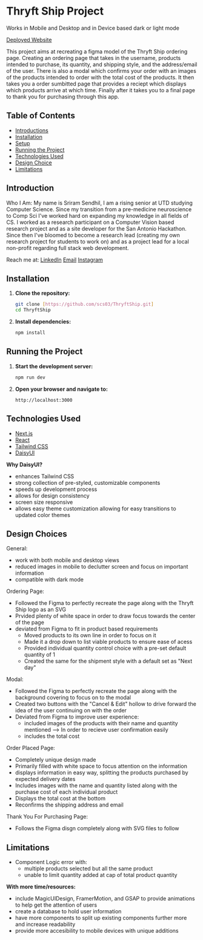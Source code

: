 # Thryft Ship Project

Works in Mobile and Desktop and in Device based dark or light mode

[Deployed Website](https://thryft-ship.vercel.app/)


This project aims at recreating a figma model of the Thryft Ship ordering page. Creating an ordering page that takes in the username, products intended to purchase, its quantity, and shipping style, and the address/email of the user. There is also a modal which confirms your order with an images of the products intended to order with the total cost of the products. It then takes you a order sumbitted page that provides a reciept which displays which products arrive at which time. Finally after it takes you to a final page to thank you for purchasing through this app.

## Table of Contents
- [Introductions](#introduction)
- [Installation](#installation)
- [Setup](#setup)
- [Running the Project](#running-the-project)
- [Technologies Used](#technologies-used)
- [Design Choice](#design-choices)
- [Limitations](#limitations)

## Introduction

Who I Am:
My name is Sriram Sendhil, I am a rising senior at UTD studying Computer Science. Since my transition from a pre-medicine neuroscience to Comp Sci I've worked hard on expanding my knowledge in all fields of CS. I worked as a research participant on a Computer Vision based research project and as a site developer for the San Antonio Hackathon. Since then I've bloomed to become a research lead (creating my own research project for students to work on) and as a project lead for a local non-profit regarding full stack web development. 


Reach me at:
[LinkedIn](https://www.linkedin.com/in/sriramsendhil/)
[Email](mailto:sriramsendhil@gmail.com)
[Instagram](https://www.instagram.com/slapsfirst/?hl=en)
## Installation

1. **Clone the repository:**
    ```bash
    git clone [https://github.com/scs03/ThryftShip.git]
    cd ThryftShip
    ```

2. **Install dependencies:**
    ```bash
    npm install
    ```

## Running the Project

1. **Start the development server:**
    ```bash
    npm run dev
    ```

2. **Open your browser and navigate to:**
    ```
    http://localhost:3000
    ```

## Technologies Used

- [Next.js](https://nextjs.org/)
- [React](https://reactjs.org/)
- [Tailwind CSS](https://tailwindcss.com/)
- [DaisyUI](https://daisyui.com/)

**Why DaisyUI?**
- enhances Tailwind CSS
- strong collection of pre-styled, customizable components
- speeds up development process
- allows for design consistency
- screen size responsive
- allows easy theme customization allowing for easy transitions to updated color themes


## Design Choices

General:
- work with both mobile and desktop views
- reduced images in mobile to declutter screen and focus on important information
- compatible with dark mode

Ordering Page:
- Followed the Figma to perfectly recreate the page along with the Thryft Ship logo as an SVG
- Prvided plenty of white space in order to draw focus towards the center of the page
- deviated from Figma to fit in product based requirements
    - Moved products to its own line in order to focus on it
    - Made it a drop down to list viable products to ensure ease of acess
    - Provided individual quantity control choice with a pre-set default quantity of 1
    - Created the same for the shipment style with a default set as "Next day"

Modal:
- Followed the Figma to perfectly recreate the page along with the background covering to focus on to the modal
- Created two buttons with the "Cancel & Edit" hollow to drive forward the idea of the user continuing on with the order
- Deviated from Figma to improve user experience:
    - included images of the products with their name and quantity mentioned --> In order to recieve user confirmation easily
    - includes the total cost

Order Placed Page:
- Completely unique design made
- Primarily filled with white space to focus attention on the information
- displays information in easy way, splitting the products purchased by expected delivery dates
- Includes images with the name and quantity listed along with the purchase cost of each individual product
- Displays the total cost at the bottom
- Reconfirms the shipping address and email

Thank You For Purchasing Page:
- Follows the Figma disgn completely along with SVG files to follow

## Limitations
- Component Logic error with:
    - multiple products selected but all the same product
    - unable to limit quantity added at cap of total product quantity

**With more time/resources:**
- include MagicUIDesign, FramerMotion, and GSAP to provide animations to help get the attention of users
- create a database to hold user information
- have more components to split up existing components further more and increase readability
- provide more accesibility to mobile devices with unique additions
